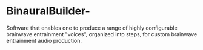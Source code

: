 # BinauralBuilder-
Software that enables one to produce a range of highly configurable brainwave entrainment "voices", organized into steps, for custom brainwave entrainment audio production.
